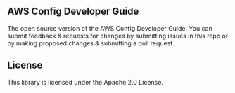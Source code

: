 ## AWS Config Developer Guide

The open source version of the AWS Config Developer Guide. You can submit feedback & requests for changes by submitting issues in this repo or by making proposed changes & submitting a pull request.

## License

This library is licensed under the Apache 2.0 License. 
